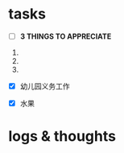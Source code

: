 # tasks
- [ ] **3 THINGS TO APPRECIATE**
1. 
2. 
3. 
- [x] 幼儿园义务工作
- [x] 水果


# logs & thoughts







